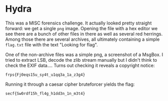 # Hydra

This was a MISC forensics challenge. It actually looked pretty straight forward: we get a single ```png``` image. Opening the file with a hex editor we see there are a bunch of other files in there as well as several red herrings. Among those there are several archives, all ultimately containing a simple ```flag.txt``` file with the text "Looking for flag".

One of the non-archive files was a simple png, a screenshot of a MsgBox. I tried to extract LSB, decode the zlib stream manually but I didn't think to check the EXIF data.... Turns out checking it reveals a copyright notice:

```frps{Fj0eqs15u_sy4t_u1qq3a_1a_z3g4}```


Running it through a caesar cipher bruteforcer yields the flag:

```secf{Sw0rdf15h_fl4g_h1dd3n_1n_m3t4}```
